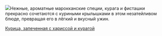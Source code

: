 <!--2025-05-19 12:10:37-->
<div class="yb">
  <div class="rss povarenok"><a href="https://www.povarenok.ru/recipes/show/182673/"><img src="https://www.povarenok.ru/data/cache/2025may/17/36/3176638_75820-640x480.jpg"></a>Нежные, ароматные марокканские специи, курага и фисташки прекрасно сочетаются с куриными крылышками в этом незатейливом блюде, превращая его в лёгкий и вкусный ужин. <p class="titl"><a href="https://www.povarenok.ru/recipes/show/182673/">Курица, запеченная с хариссой и курагой</a></p></div>
</div>
